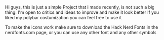 Hi guys, this is just a simple Project that i made recently, is not such a big thing.
I'm open to critics and ideas to improve and make it look better
If you liked my polybar costumization you can feel free to use it

To make the icons work make sure to download the Hack Nerd Fonts in the nerdfonts.com page, or you can use any other font and any other symbols
